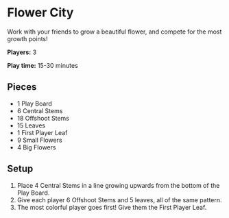 # Flower City

Work with your friends to grow a beautiful flower, and compete for the most growth points!

**Players:** 3

**Play time:** 15-30 minutes

## Pieces

* 1 Play Board
* 6 Central Stems
* 18 Offshoot Stems
* 15 Leaves
* 1 First Player Leaf
* 9 Small Flowers
* 4 Big Flowers

## Setup

1. Place 4 Central Stems in a line growing upwards from the bottom of the Play Board.
2. Give each player 6 Offshoot Stems and 5 leaves, all of the same pattern.
3. The most colorful player goes first! Give them the First Player Leaf.


